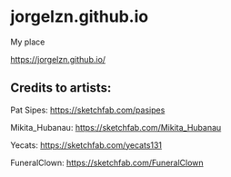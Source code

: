 # jorgelzn.github.io
My place

https://jorgelzn.github.io/


## Credits to artists:

Pat Sipes: https://sketchfab.com/pasipes

Mikita_Hubanau: https://sketchfab.com/Mikita_Hubanau

Yecats: https://sketchfab.com/yecats131

FuneralClown: https://sketchfab.com/FuneralClown
